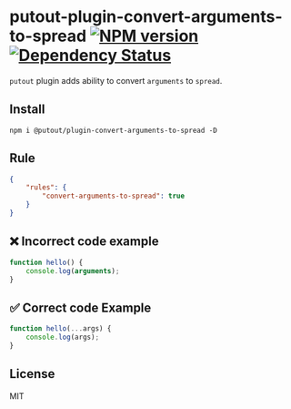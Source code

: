 # putout-plugin-convert-arguments-to-spread [![NPM version][NPMIMGURL]][NPMURL] [![Dependency Status][DependencyStatusIMGURL]][DependencyStatusURL]

[NPMIMGURL]:                https://img.shields.io/npm/v/@putout/plugin-convert-arguments-to-spread.svg?style=flat&longCache=true
[NPMURL]:                   https://npmjs.org/package/@putout/plugin-convert-arguments-to-spread "npm"

[DependencyStatusURL]:      https://david-dm.org/coderaiser/putout?path=packages/plugin-convert-arguments-to-spread
[DependencyStatusIMGURL]:   https://david-dm.org/coderaiser/putout.svg?path=packages/plugin-convert-arguments-to-spread

`putout` plugin adds ability to convert `arguments` to `spread`.
## Install

```
npm i @putout/plugin-convert-arguments-to-spread -D
```

## Rule

```json
{
    "rules": {
        "convert-arguments-to-spread": true
    }
}
```

## ❌ Incorrect code example

```js
function hello() {
    console.log(arguments);
}
```

## ✅ Correct code Example

```js
function hello(...args) {
    console.log(args);
}
```

## License

MIT

